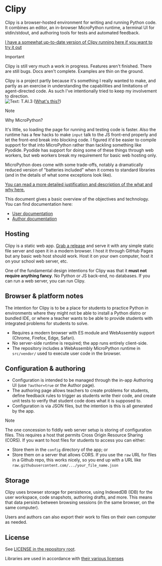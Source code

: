 # Clipy

Clipy is a browser-hosted environment for writing and running Python code. It combines an editor, an in-browser MicroPython runtime, a terminal UI for stdin/stdout, and authoring tools for tests and automated feedback.

[I have a somewhat up-to-date version of Clipy running here if you want to try it out](https://headtilt.me/clipy?author)

> [!IMPORTANT]
> Clipy is still very much a work in progress. Features aren't finished. There are still bugs.
> Docs aren't complete. Examples are thin on the ground.

Clipy is a project partly because it's something I really wanted to make, and partly as an exercise in
understanding the capabilities and limitations of agent-directed code. As such I've intentionally tried
to keep my involvement to direction.  
![Text: T.AI.3](https://img.shields.io/badge/Text-T.AI.3-blue) ([What's this?](https://www.badgeai.org/faq))

> [!NOTE]
> Why MicroPython?
>
> It's little, so loading the page for running and testing code is faster. Also the runtime has a few
> hacks to make `input` talk to the JS front-end properly and let the front-end break into blocking
> code. I figured it'd be easier to compile support for that into MicroPython rather than tackling
> something like Pyodide. Pyodide has support for doing some of these things through web workers, but
> web workers break my requirement for basic web hosting only.
>
> MicroPython does come with some trade-offs, notably a dramatically reduced version of "batteries
> included" when it comes to standard libraries (and in the details of what some exceptions look like).
>
> [You can read a more detailed justification and description of the what and why here.](docs/author/README.md)

This document gives a basic overview of the objectives and technology. You can find documentation here:
- [User documentation](docs/user/README.md)
- [Author documentation](docs/author/basic_interface.md)

## Hosting

Clipy is a static web app. [Grab a release](https://github.com/zarify/clipy/releases) and serve it with any simple static file server and open it in a modern browser. I host it through GitHub Pages but any basic web host should work. Host it on your own computer,
host it on your school web server, etc.

One of the fundamental design intentions for Clipy was that it **must not require anything fancy**. No
Python or JS back-end, no databases. If you can run a web server, you can run Clipy.

## Browser & platform notes

The intention for Clipy is to be a place for students to practice Python in environments where they
might not be able to install a Python distro or bundled IDE, or where a teacher wants to be able to
provide students with integrated problems for students to solve.

- Requires a modern browser with ES module and WebAssembly support (Chrome, Firefox, Edge, Safari).
- No server-side runtime is required; the app runs entirely client-side.
- The repository includes a WebAssembly MicroPython runtime in `src/vendor/` used to execute user code in the browser.

## Configuration & authoring

- Configuration is intended to be managed through the in-app Authoring UI (use `?author=true` or the Author page).
- The authoring page allows teachers to create problems for students, define feedback rules to trigger as students write their code, and create unit tests to verify that student code does what it is supposed to.
- Configuration is via JSON files, but the intention is this is all generated by the app.

> [!NOTE]
> The one concession to fiddly web server setup is storing of configuration files. This requires a host that
> permits Cross Origin Resource Sharing (CORS). If you want to host files for students to access you
> can either:
> - Store them in the `config` directory of the app; or
> - Store them on a server that allows CORS. If you use the `raw` URL for files in a Github repo, this works
> nicely, so you end up with a URL like `raw.githubusercontent.com/.../your_file_name.json`

## Storage

Clipy uses browser storage for persistence, using IndexedDB (IDB) for the user workspace, code snapshots,
authoring drafts, and more. This means that data persists between browsing sessions (in the same browser,
on the same computer).

Users and authors can also export their work to files on their own computer as needed.

## License

See [LICENSE in the repository root](LICENSE).

Libraries are used in accordance with [their various licenses](src/vendor/README.md)
